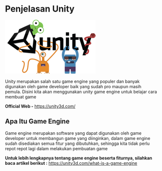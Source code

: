 # Penjelasan Unity

![unity logo](unity-logo.png)

Unity merupakan salah satu game engine yang populer dan banyak digunakan oleh game developer baik yang sudah pro maupun masih pemula. Disini kita akan menggunakan unity game engine untuk belajar cara membuat game

**Official Web -** https://unity3d.com/

## Apa Itu Game Engine

Game engine merupakan software yang dapat digunakan oleh game developer untuk membangun game yang diinginkan, dalam game engine sudah disediakan semua fitur yang dibutuhkan, sehingga kita tidak perlu repot repot lagi dalam melakukan pembuatan game

**Untuk lebih lengkapnya tentang game engine beserta fiturnya, silahkan baca artikel berikut :**
https://unity3d.com/what-is-a-game-engine
